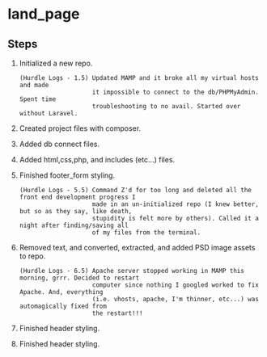 # land_page

## Steps    
1) Initialized a new repo.

       (Hurdle Logs - 1.5) Updated MAMP and it broke all my virtual hosts and made 
                           it impossible to connect to the db/PHPMyAdmin. Spent time 
                           troubleshooting to no avail. Started over without Laravel. 
                      
2) Created project files with composer.
3) Added db connect files.
4) Added html,css,php, and includes (etc...) files.
5) Finished footer_form styling.

       (Hurdle Logs - 5.5) Command Z'd for too long and deleted all the front end development progress I 
                           made in an un-initialized repo (I knew better, but so as they say, like death, 
                           stupidity is felt more by others). Called it a night after finding/saving all 
                           of my files from the terminal.
             
6) Removed text, and converted, extracted, and added PSD image assets to repo.

       (Hurdle Logs - 6.5) Apache server stopped working in MAMP this morning, grrr. Decided to restart
                           computer since nothing I googled worked to fix Apache. And, everything 
                           (i.e. vhosts, apache, I'm thinner, etc...) was automagically fixed from 
                           the restart!!!
7) Finished header styling.
8) Finished header styling.
